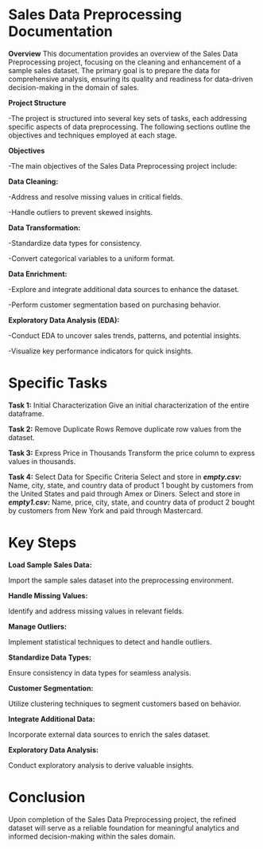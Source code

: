 # Sales Data Preprocessing Documentation
**Overview**
This documentation provides an overview of the Sales Data Preprocessing project, focusing on the cleaning and enhancement of a sample sales dataset. The primary goal is to prepare the data for comprehensive analysis, ensuring its quality and readiness for data-driven decision-making in the domain of sales.

**Project Structure**

-The project is structured into several key sets of tasks, each addressing specific aspects of data preprocessing. The following sections outline the objectives and techniques employed at each stage.

**Objectives**

-The main objectives of the Sales Data Preprocessing project include:

**Data Cleaning:**

-Address and resolve missing values in critical fields.

-Handle outliers to prevent skewed insights.

**Data Transformation:**

-Standardize data types for consistency.

-Convert categorical variables to a uniform format.

**Data Enrichment:**

-Explore and integrate additional data sources to enhance the dataset.

-Perform customer segmentation based on purchasing behavior.

**Exploratory Data Analysis (EDA):**

-Conduct EDA to uncover sales trends, patterns, and potential insights.

-Visualize key performance indicators for quick insights.

# Specific Tasks
**Task 1:** Initial Characterization
Give an initial characterization of the entire dataframe.

**Task 2:** Remove Duplicate Rows
Remove duplicate row values from the dataset.

**Task 3:** Express Price in Thousands
Transform the price column to express values in thousands.

**Task 4:** Select Data for Specific Criteria
Select and store in _**empty.csv:**_ Name, city, state, and country data of product 1 bought by customers from the United States and paid through Amex or Diners.
Select and store in **_empty1.csv:_** Name, price, city, state, and country data of product 2 bought by customers from New York and paid through Mastercard.

# Key Steps

**Load Sample Sales Data:**

Import the sample sales dataset into the preprocessing environment.

**Handle Missing Values:**

Identify and address missing values in relevant fields.

**Manage Outliers:**

Implement statistical techniques to detect and handle outliers.

**Standardize Data Types:**

Ensure consistency in data types for seamless analysis.

**Customer Segmentation:**

Utilize clustering techniques to segment customers based on behavior.

**Integrate Additional Data:**

Incorporate external data sources to enrich the sales dataset.

**Exploratory Data Analysis:**

Conduct exploratory analysis to derive valuable insights.

# Conclusion
Upon completion of the Sales Data Preprocessing project, the refined dataset will serve as a reliable foundation for meaningful analytics and informed decision-making within the sales domain.
